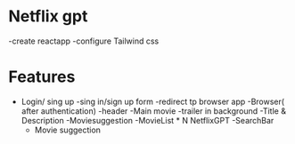 # Netflix gpt

-create reactapp
-configure Tailwind css

# Features
- Login/ sing up
    -sing in/sign up form
    -redirect tp browser app
-Browser( after authentication)
    -header
    -Main movie
        -trailer in background
        -Title & Description
        -Moviesuggestion
            -MovieList * N 
NetflixGPT
    -SearchBar
    - Movie suggection
